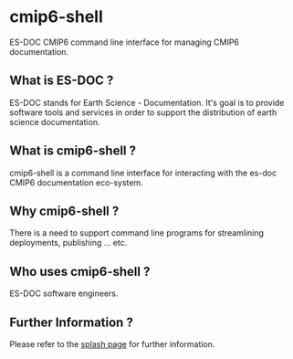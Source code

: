 cmip6-shell
===============

ES-DOC CMIP6 command line interface for managing CMIP6 documentation.


What is ES-DOC ?
--------------------------------------

ES-DOC stands for Earth Science - Documentation.  It's goal is to provide software tools and services in order to support the distribution of earth science documentation.


What is cmip6-shell ?
--------------------------------------

cmip6-shell is a command line interface for interacting with the es-doc CMIP6 documentation eco-system.


Why cmip6-shell ?
--------------------------------------

There is a need to support command line programs for streamlining deployments, publishing ... etc. 


Who uses cmip6-shell ?
--------------------------------------

ES-DOC software engineers.

Further Information ?
--------------------------------------

Please refer to the [splash page](http:es-doc.org) for further information.